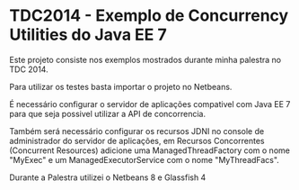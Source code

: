 TDC2014 - Exemplo de Concurrency Utilities do Java EE 7
===============

Este projeto consiste nos exemplos mostrados durante minha palestra no TDC 2014.

Para utilizar os testes basta importar o projeto no Netbeans.

É necessário configurar o servidor de aplicações compativel com Java EE 7 para que seja possivel utilizar a API de concorrencia.

Também será necessário configurar os recursos JDNI no console de administrador do servidor de aplicações, em Recursos Concorrentes (Concurrent Resources) adicione uma ManagedThreadFactory com o nome "MyExec" e um ManagedExecutorService com o nome "MyThreadFacs".

Durante a Palestra utilizei o Netbeans 8 e Glassfish 4
